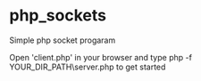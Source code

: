 # php_sockets
Simple php socket  progaram

Open 'client.php' in your browser and type php -f YOUR_DIR_PATH\server.php to get started
